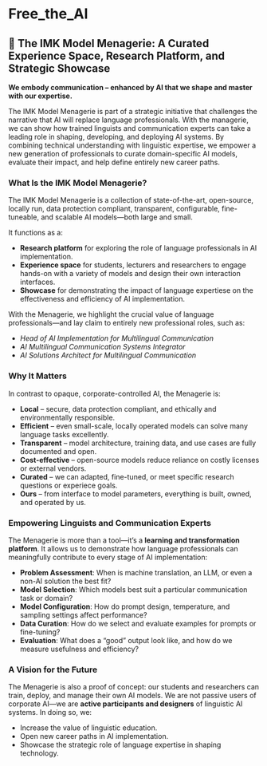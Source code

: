 # Free_the_AI

## 🐉 The IMK Model Menagerie: A Curated Experience Space, Research Platform, and Strategic Showcase

**We embody communication – enhanced by AI that we shape and master with our expertise.**

The IMK Model Menagerie is part of a strategic initiative that challenges the narrative that AI will replace language professionals. With the managerie, we can show how trained linguists and communication experts can take a leading role in shaping, developing, and deploying AI systems. By combining technical understanding with linguistic expertise, we empower a new generation of professionals to curate domain-specific AI models, evaluate their impact, and help define entirely new career paths.

### What Is the IMK Model Menagerie?

The IMK Model Menagerie is a collection of state-of-the-art, open-source, locally run, data protection compliant, transparent, configurable, fine-tuneable, and scalable AI models—both large and small.

It functions as a:
- **Research platform** for exploring the role of language professionals in AI implementation.
- **Experience space** for students, lecturers and researchers to engage hands-on with a variety of models and design their own interaction interfaces.
- **Showcase** for demonstrating the impact of language expertiese on the effectiveness and efficiency of AI implementation.

With the Menagerie, we highlight the crucial value of language professionals—and lay claim to entirely new professional roles, such as:
- *Head of AI Implementation for Multilingual Communication*
- *AI Multilingual Communication Systems Integrator*
- *AI Solutions Architect for Multilingual Communication*



### Why It Matters

In contrast to opaque, corporate-controlled AI, the Menagerie is:
- **Local** – secure, data protection compliant, and ethically and environmentally responsible.
- **Efficient** – even small-scale, locally operated models can solve many language tasks excellently.
- **Transparent** – model architecture, training data, and use cases are fully documented and open.
- **Cost-effective** – open-source models reduce reliance on costly licenses or external vendors.
- **Curated** – we can adapted, fine-tuned, or meet specific research questions or experiece goals.
- **Ours** – from interface to model parameters, everything is built, owned, and operated by us.



### Empowering Linguists and Communication Experts

The Menagerie is more than a tool—it’s a **learning and transformation platform**. It allows us to demonstrate how language professionals can meaningfully contribute to every stage of AI implementation:

- **Problem Assessment**: When is machine translation, an LLM, or even a non-AI solution the best fit?
- **Model Selection**: Which models best suit a particular communication task or domain?
- **Model Configuration**: How do prompt design, temperature, and sampling settings affect performance?
- **Data Curation**: How do we select and evaluate examples for prompts or fine-tuning?
- **Evaluation**: What does a “good” output look like, and how do we measure usefulness and efficiency?



### A Vision for the Future

The Menagerie is also a proof of concept: our students and researchers can train, deploy, and manage their own AI models. We are not passive users of corporate AI—we are **active participants and designers** of linguistic AI systems. In doing so, we:
- Increase the value of linguistic education.
- Open new career paths in AI implementation.
- Showcase the strategic role of language expertise in shaping technology.

